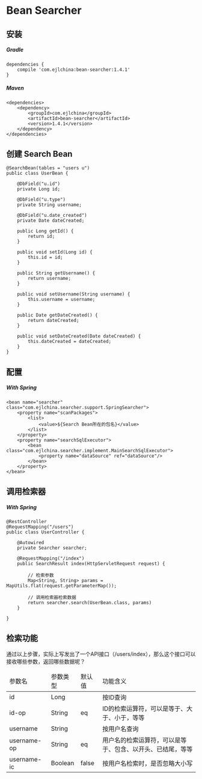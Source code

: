 # Bean Searcher

## 安装 

##### Gradle

```
dependencies {
    compile 'com.ejlchina:bean-searcher:1.4.1'
}

```

##### Maven

```
<dependencies>
	<dependency>
		<groupId>com.ejlchina</groupId>
		<artifactId>bean-searcher</artifactId>
		<version>1.4.1</version>
	</dependency>
</dependencies>
```

## 创建 Search Bean

```
@SearchBean(tables = "users u")
public class UserBean {

	@DbField("u.id")
	private Long id;

	@DbField("u.type")
	private String username;

	@DbField("u.date_created")
	private Date dateCreated;

	public Long getId() {
		return id;
	}

	public void setId(Long id) {
		this.id = id;
	}

	public String getUsername() {
		return username;
	}

	public void setUsername(String username) {
		this.username = username;
	}

	public Date getDateCreated() {
		return dateCreated;
	}

	public void setDateCreated(Date dateCreated) {
		this.dateCreated = dateCreated;
	}
}

```

## 配置

##### With Spring

```
<bean name="searcher" class="com.ejlchina.searcher.support.SpringSearcher">
	<property name="scanPackages">
		<list>  
	        <value>${Search Bean所在的包名}</value>  
    	</list>
	</property>
	<property name="searchSqlExecutor">
		<bean class="com.ejlchina.searcher.implement.MainSearchSqlExecutor">
			<property name="dataSource" ref="dataSource"/>
		</bean>
	</property>
</bean>
```

## 调用检索器

##### With Spring

```
@RestController
@RequestMapping("/users")
public class UserController {

	@Autowired
	private Searcher searcher;

	@RequestMapping("/index")
	public SearchResult index(HttpServletRequest request) {
		
		// 检索参数
		Map<String, String> params = MapUtils.flat(request.getParameterMap());
		
		// 调用检索器检索数据
		return searcher.search(UserBean.class, params)
	}

}
```

## 检索功能

通过以上步骤，实际上写发出了一个API接口（/users/index），那么这个接口可以接收哪些参数，返回哪些数据呢？

<table>
	<thead>
		<tr>
			<td>参数名
			<td>参数类型
			<td>默认值
			<td>功能含义
	<tbody>
		<tr>
			<td>id
			<td>Long
			<td>
			<td>按ID查询
		<tr>
			<td>id-op
			<td>String
			<td>eq
			<td>ID的检索运算符，可以是等于、大于、小于，等等
		<tr>
			<td>username
			<td>String
			<td>
			<td>按用户名查询
		<tr>
			<td>username-op
			<td>String
			<td>eq
			<td>用户名的检索运算符，可以是等于、包含、以开头、已结尾，等等
		<tr>
			<td>username-ic
			<td>Boolean
			<td>false
			<td>按用户名检索时，是否忽略大小写









